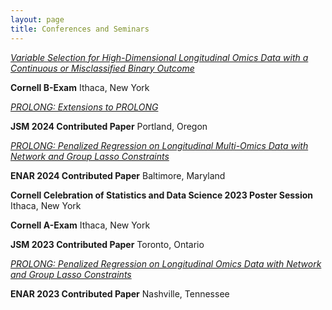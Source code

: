 ```yaml
---
layout: page
title: Conferences and Seminars
---
```



 <ins>_Variable Selection for High-Dimensional Longitudinal Omics Data with a Continuous or Misclassified Binary Outcome_<ins>

 **Cornell B-Exam** Ithaca, New York

 <ins>_PROLONG: Extensions to PROLONG_<ins>

**JSM 2024 Contributed Paper** Portland, Oregon

 <ins>_PROLONG: Penalized Regression on Longitudinal Multi-Omics Data with Network and Group Lasso Constraints_<ins>

**ENAR 2024 Contributed Paper** Baltimore, Maryland

**Cornell Celebration of Statistics and Data Science 2023 Poster Session** Ithaca, New York 

**Cornell A-Exam** Ithaca, New York

**JSM 2023 Contributed Paper** Toronto, Ontario

 <ins>_PROLONG: Penalized Regression on Longitudinal Omics Data with Network and Group Lasso Constraints_<ins>

**ENAR 2023 Contributed Paper** Nashville, Tennessee



